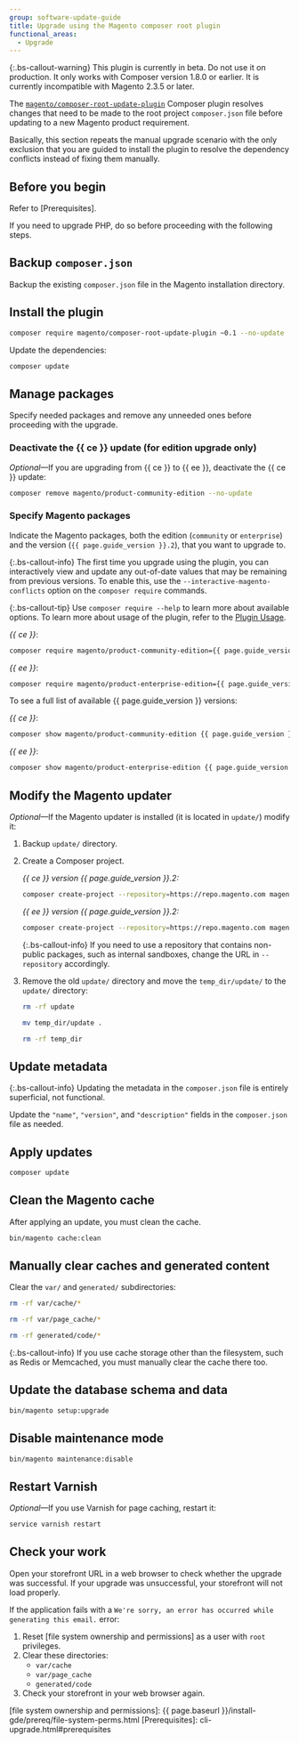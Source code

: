 ```yaml
---
group: software-update-guide
title: Upgrade using the Magento composer root plugin
functional_areas:
  - Upgrade
---
```


<!-- Topic variables
{% capture ce %}{{site.data.var.ce}}{% endcapture %}
{% capture ee %}{{site.data.var.ee}}{% endcapture %}
-->

{:.bs-callout-warning}
This plugin is currently in beta. Do not use it on production. It only works with Composer version 1.8.0 or earlier. It is currently incompatible with Magento 2.3.5 or later.

The [`magento/composer-root-update-plugin`][custom composer plugin] Composer plugin resolves changes that need to be made to the root project `composer.json` file before updating to a new Magento product requirement.

Basically, this section repeats the manual upgrade scenario with the only exclusion that you are guided to install the plugin to resolve the dependency conflicts instead of fixing them manually.

## Before you begin

Refer to [Prerequisites].

If you need to upgrade PHP, do so before proceeding with the following steps.

## Backup `composer.json`

Backup the existing `composer.json` file in the Magento installation directory.

## Install the plugin

```bash
composer require magento/composer-root-update-plugin ~0.1 --no-update
```

Update the dependencies:

```bash
composer update
```

## Manage packages

Specify needed packages and remove any unneeded ones before proceeding with the upgrade.

### Deactivate the {{ ce }} update (for edition upgrade only)

_Optional_—If you are upgrading from {{ ce }} to {{ ee }}, deactivate the {{ ce }} update:

```bash
composer remove magento/product-community-edition --no-update
```

### Specify Magento packages

Indicate the Magento packages, both the edition (`community` or `enterprise`) and the version (`{{ page.guide_version }}.2`), that you want to upgrade to.

 {:.bs-callout-info}
The first time you upgrade using the plugin, you can interactively view and update any out-of-date values that may be remaining from previous versions.
To enable this, use the `--interactive-magento-conflicts` option on the `composer require` commands.

{:.bs-callout-tip}
Use `composer require --help` to learn more about available options.
To learn more about usage of the plugin, refer to the [Plugin Usage](https://github.com/magento/composer-root-update-plugin/blob/0.1/src/Magento/ComposerRootUpdatePlugin/README.md#usage).

_{{ ce }}_:

```bash
composer require magento/product-community-edition={{ page.guide_version }}.2 --no-update
```

_{{ ee }}_:

```bash
composer require magento/product-enterprise-edition={{ page.guide_version }}.2 --no-update
```

<div class="bs-callout-tip" markdown="1">
To see a full list of available {{ page.guide_version }} versions:

_{{ ce }}_:

```bash
composer show magento/product-community-edition {{ page.guide_version }}.* --all | grep -m 1 versions
```

_{{ ee }}_:

```bash
composer show magento/product-enterprise-edition {{ page.guide_version }}.* --all | grep -m 1 versions
```

</div>

## Modify the Magento updater

_Optional_—If the Magento updater is installed (it is located in `update/`) modify it:

1. Backup `update/` directory.
1. Create a Composer project.

   _{{ ce }} version {{ page.guide_version }}.2:_

   ```bash
   composer create-project --repository=https://repo.magento.com magento/project-community-edition={{ page.guide_version }}.2 temp_dir --no-install
   ```

   _{{ ee }} version {{ page.guide_version }}.2:_

   ```bash
   composer create-project --repository=https://repo.magento.com magento/project-enterprise-edition={{ page.guide_version }}.2 temp_dir --no-install
   ```

    {:.bs-callout-info}
   If you need to use a repository that contains non-public packages, such as internal sandboxes, change the URL in `--repository` accordingly.

1. Remove the old `update/` directory and move the `temp_dir/update/` to the `update/` directory:

   ```bash
   rm -rf update
   ```

   ```bash
   mv temp_dir/update .
   ```

   ```bash
   rm -rf temp_dir
   ```

## Update metadata

 {:.bs-callout-info}
Updating the metadata in the `composer.json` file is entirely superficial, not functional.

Update the `"name"`, `"version"`, and `"description"` fields in the `composer.json` file as needed.

## Apply updates

```bash
composer update
```

## Clean the Magento cache

After applying an update, you must clean the cache.

```bash
bin/magento cache:clean
```

## Manually clear caches and generated content

Clear the `var/` and `generated/` subdirectories:

```bash
rm -rf var/cache/*
```

```bash
rm -rf var/page_cache/*
```

```bash
rm -rf generated/code/*
```

 {:.bs-callout-info}
If you use cache storage other than the filesystem, such as Redis or Memcached, you must manually clear the cache there too.

## Update the database schema and data

```bash
bin/magento setup:upgrade
```

## Disable maintenance mode

```bash
bin/magento maintenance:disable
```

## Restart Varnish

_Optional_—If you use Varnish for page caching, restart it:

```bash
service varnish restart
```

## Check your work

Open your storefront URL in a web browser to check whether the upgrade was successful. If your upgrade was unsuccessful, your storefront will not load properly.

If the application fails with a  `We're sorry, an error has occurred while generating this email.` error:

1. Reset [file system ownership and permissions] as a user with `root` privileges.
1. Clear these directories:
   -  `var/cache`
   -  `var/page_cache`
   -  `generated/code`
1. Check your storefront in your web browser again.

<!-- Link definitions -->

[custom composer plugin]: https://github.com/magento/composer-root-update-plugin/
[file system ownership and permissions]: {{ page.baseurl }}/install-gde/prereq/file-system-perms.html
[Prerequisites]: cli-upgrade.html#prerequisites
